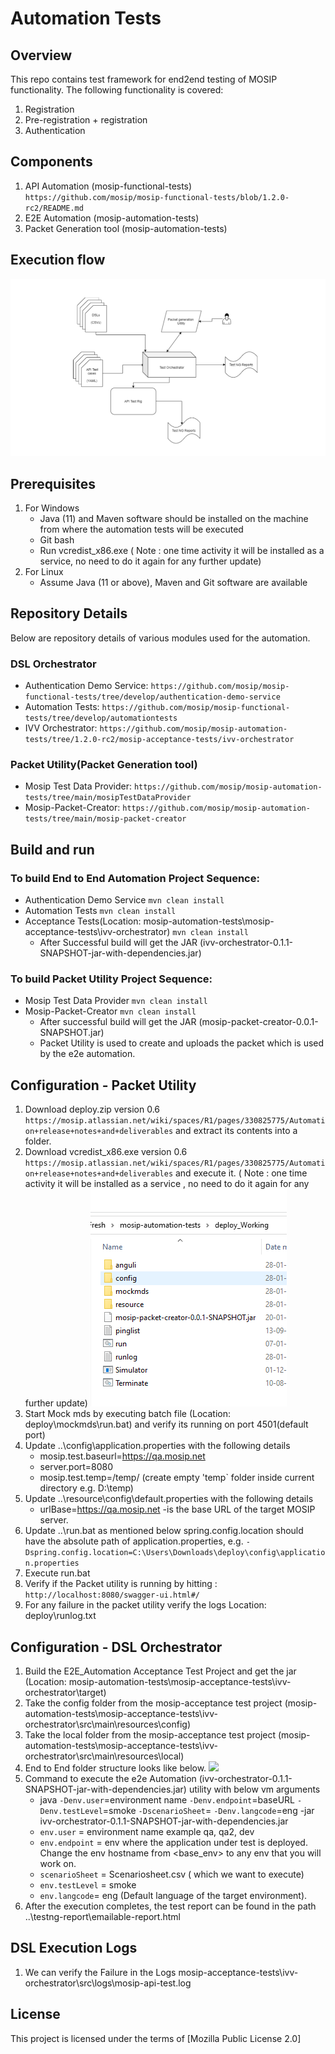 # Automation Tests

## Overview
This repo contains test framework for end2end testing of MOSIP functionality.  The following functionality is covered:
1. Registration 
1. Pre-registration + registration 
1. Authentication

## Components

1. API Automation (mosip-functional-tests)
     `https://github.com/mosip/mosip-functional-tests/blob/1.2.0-rc2/README.md`
1. E2E Automation (mosip-automation-tests)
1. Packet Generation tool (mosip-automation-tests)

## Execution flow	
![](docs/test-orchestrator.png)

## Prerequisites

1. For Windows
    * Java (11) and Maven  software should be installed on the machine from where the automation tests will be executed
    * Git bash
    * Run vcredist_x86.exe ( Note : one time activity it will be installed as a service, no need to do it again for any further update)
1. For Linux
     * Assume Java (11 or above), Maven and Git software are available

## Repository Details
Below are repository details of various modules used for the automation.

### DSL Orchestrator
* Authentication Demo Service: `https://github.com/mosip/mosip-functional-tests/tree/develop/authentication-demo-service `
* Automation Tests: `https://github.com/mosip/mosip-functional-tests/tree/develop/automationtests`
* IVV Orchestrator: `https://github.com/mosip/mosip-automation-tests/tree/1.2.0-rc2/mosip-acceptance-tests/ivv-orchestrator`

### Packet Utility(Packet Generation tool)
* Mosip Test Data Provider: `https://github.com/mosip/mosip-automation-tests/tree/main/mosipTestDataProvider`
* Mosip-Packet-Creator: `https://github.com/mosip/mosip-automation-tests/tree/main/mosip-packet-creator`


## Build and run
### To build End to End Automation Project Sequence:
* Authentication Demo Service `mvn clean install`
* Automation Tests `mvn clean install`
* Acceptance Tests(Location: mosip-automation-tests\mosip-acceptance-tests\ivv-orchestrator) `mvn clean install`
    - After Successful build will get the JAR (ivv-orchestrator-0.1.1-SNAPSHOT-jar-with-dependencies.jar)

### To build Packet Utility Project Sequence:
* Mosip Test Data Provider `mvn clean install`
* Mosip-Packet-Creator `mvn clean install`
    - After successful build will get the JAR (mosip-packet-creator-0.0.1-SNAPSHOT.jar)
    - Packet Utility is used to create and uploads the packet which is used by the e2e automation.


## Configuration - Packet Utility
1. Download deploy.zip version 0.6 `https://mosip.atlassian.net/wiki/spaces/R1/pages/330825775/Automation+release+notes+and+deliverables` and extract its contents into a folder.
1. Download vcredist_x86.exe version 0.6 `https://mosip.atlassian.net/wiki/spaces/R1/pages/330825775/Automation+release+notes+and+deliverables` and execute it.
  ( Note : one time activity it will be installed as a service , no need to do it again for any further update)
  ![](docs/deploy-folder-structure.png)
1. Start Mock mds by executing batch file (Location: deploy\mockmds\run.bat) and verify its running on port 4501(default port)
1. Update ..\config\application.properties with the following details
      * mosip.test.baseurl=https://qa.mosip.net
      * server.port=8080
      * mosip.test.temp=/temp/ (create empty 'temp` folder inside current directory e.g. D:\temp)
1. Update ..\resource\config\default.properties with the following details 
      * urlBase=https://qa.mosip.net -is the base URL of the target MOSIP server.
1.	Update ..\run.bat as mentioned below
	spring.config.location should have the absolute path of application.properties, e.g.
    `-Dspring.config.location=C:\Users\Downloads\deploy\config\application.properties`
1.	Execute run.bat
1.	Verify if the Packet utility is running by hitting :  `http://localhost:8080/swagger-ui.html#/ `
1.	For any failure in the packet utility verify the logs Location: deploy\runlog.txt


## Configuration - DSL Orchestrator
1. Build the E2E_Automation Acceptance Test Project and get the jar (Location: mosip-automation-tests\mosip-acceptance-tests\ivv-orchestrator\target) 
2. Take the config folder from the mosip-acceptance test project (mosip-automation-tests\mosip-acceptance-tests\ivv-orchestrator\src\main\resources\config) 
3. Take the local folder from the mosip-acceptance test project (mosip-automation-tests\mosip-acceptance-tests\ivv-orchestrator\src\main\resources\local) 
4. End to End folder structure looks like below.
![](docs/e2efolder-structure)
1. Command to execute the e2e Automation (ivv-orchestrator-0.1.1-SNAPSHOT-jar-with-dependencies.jar) utility with below vm arguments
     * java `-Denv.user`=environment name `-Denv.endpoint`=baseURL `-Denv.testLevel`=smoke `-DscenarioSheet`=<Scenario Sheet Name> `-Denv.langcode`=eng -jar ivv-orchestrator-0.1.1-SNAPSHOT-jar-with-dependencies.jar
     * `env.user`  =  environment name example qa, qa2, dev
     * `env.endpoint` = env where the application under test is deployed. Change the env hostname from <base_env> to any env that you will work on.
     * `scenarioSheet` = Scenariosheet.csv ( which we want to execute)
     * `env.testLevel` = smoke
     * `env.langcode`= eng (Default language of the target environment).
1. After the execution completes, the test report can be found in the path ..\testng-report\emailable-report.html

## DSL Execution Logs
1. We can verify the Failure in the Logs mosip-acceptance-tests\ivv-orchestrator\src\logs\mosip-api-test.log


## License
This project is licensed under the terms of [Mozilla Public License 2.0]
